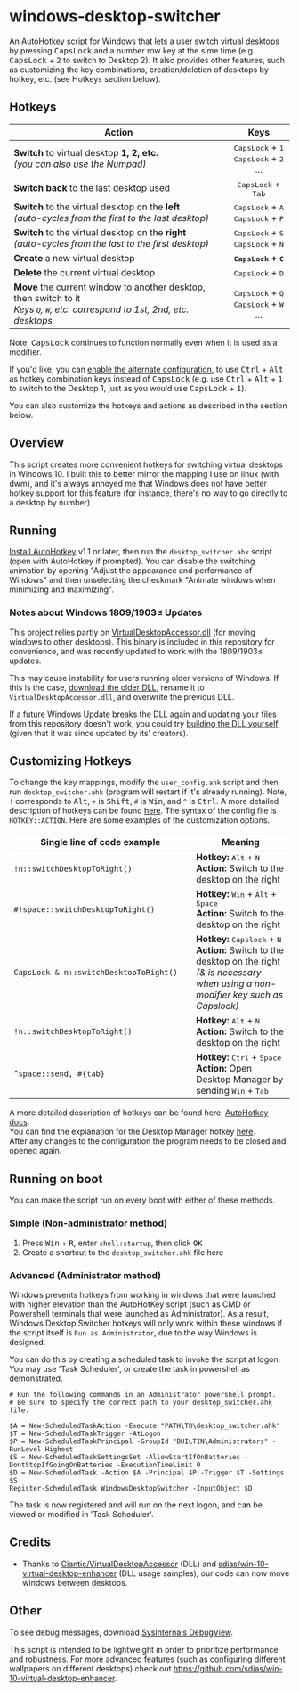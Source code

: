 # windows-desktop-switcher
An AutoHotkey script for Windows that lets a user switch virtual desktops by pressing <kbd>CapsLock</kbd> and a number row key at the sime time (e.g. <kbd>CapsLock</kbd> + <kbd>2</kbd> to switch to Desktop 2). It also provides other features, such as customizing the key combinations, creation/deletion of desktops by hotkey, etc. (see Hotkeys section below).

## Hotkeys

Action | Keys 
--- | :-:
**Switch** to virtual desktop **1, 2, etc.**<br>*(you can also use the Numpad)*|<kbd>CapsLock</kbd> + <kbd>1</kbd><br><kbd>CapsLock</kbd> + <kbd>2</kbd><br>...
**Switch back** to the last desktop used|<kbd>CapsLock</kbd> + <kbd>Tab</kbd>
**Switch** to the virtual desktop on the **left**<br>*(auto-cycles from the first to the last desktop)*|<kbd>CapsLock</kbd> + <kbd>A</kbd><br><kbd>CapsLock</kbd> + <kbd>P</kbd>
**Switch** to the virtual desktop on the **right**<br>*(auto-cycles from the last to the first desktop)*|<kbd>CapsLock</kbd> + <kbd>S</kbd><br><kbd>CapsLock</kbd> + <kbd>N</kbd>
**Create** a new virtual desktop|**<kbd>CapsLock</kbd> + <kbd>C</kbd>**
**Delete** the current virtual desktop|<kbd>CapsLock</kbd> + <kbd>D</kbd>
**Move** the current window to another desktop, then switch to it<br>*Keys <kbd>Q</kbd>, <kbd>W</kbd>, etc. correspond to 1st, 2nd, etc. desktops*|<kbd>CapsLock</kbd> + <kbd>Q</kbd><br><kbd>CapsLock</kbd> + <kbd>W</kbd><br>...

Note, <kbd>CapsLock</kbd> continues to function normally even when it is used as a modifier.

If you'd like, you can [enable the alternate configuration](https://github.com/pmb6tz/windows-desktop-switcher/issues/44), to use <kbd>Ctrl</kbd> + <kbd>Alt</kbd> as hotkey combination keys instead of <kbd>CapsLock</kbd> (e.g. use <kbd>Ctrl</kbd> + <kbd>Alt</kbd> + <kbd>1</kbd> to switch to the Desktop 1, just as you would use <kbd>CapsLock</kbd> + <kbd>1</kbd>).

You can also customize the hotkeys and actions as described in the section below.

## Overview
This script creates more convenient hotkeys for switching virtual desktops in Windows 10. I built this to better mirror the mapping I use on linux (with dwm), and it's always annoyed me that Windows does not have better hotkey support for this feature (for instance, there's no way to go directly to a desktop by number).

## Running
[Install AutoHotkey](https://autohotkey.com/download/) v1.1 or later, then run the `desktop_switcher.ahk` script (open with AutoHotkey if prompted). You can disable the switching animation by opening "Adjust the appearance and performance of Windows" and then unselecting the checkmark "Animate windows when minimizing and maximizing".

### Notes about Windows 1809/1903≤ Updates
This project relies partly on [VirtualDesktopAccessor.dll](https://github.com/Ciantic/VirtualDesktopAccessor) (for moving windows to other desktops). This binary is included in this repository for convenience, and was recently updated to work with the 1809/1903≤ updates. 

This may cause instability for users running older versions of Windows. If this is the case, [download the older DLL](https://github.com/pmb6tz/windows-desktop-switcher/blob/5289a0968179638f6e946a4cb69723510abd0d19/virtual-desktop-accessor.dll), rename it to `VirtualDesktopAccessor.dll`, and overwrite the previous DLL.

If a future Windows Update breaks the DLL again and updating your files from this repository doesn't work, you could try [building the DLL yourself](https://github.com/Ciantic/VirtualDesktopAccessor) (given that it was since updated by its' creators).

## Customizing Hotkeys
To change the key mappings, modify the `user_config.ahk` script and then run `desktop_switcher.ahk` (program will restart if it's already running). Note, `!` corresponds to <kbd>Alt</kbd>, `+` is <kbd>Shift</kbd>, `#` is <kbd>Win</kbd>, and `^` is <kbd>Ctrl</kbd>. A more detailed description of hotkeys can be found [here](https://autohotkey.com/docs/Hotkeys.htm). The syntax of the config file is `HOTKEY::ACTION`. Here are some examples of the customization options. 

Single line of code example | Meaning
--- | ---
`!n::switchDesktopToRight()`&nbsp;&nbsp;&nbsp;&nbsp;&nbsp;&nbsp;&nbsp;&nbsp;&nbsp;&nbsp;&nbsp;&nbsp;&nbsp;&nbsp;&nbsp;&nbsp;&nbsp;&nbsp;&nbsp;&nbsp;&nbsp;&nbsp;&nbsp; | **Hotkey:** <kbd>Alt</kbd> + <kbd>N</kbd><br>**Action:** Switch to the desktop on the right
`#!space::switchDesktopToRight()` | **Hotkey:** <kbd>Win</kbd> + <kbd>Alt</kbd> + <kbd>Space</kbd><br>**Action:** Switch to the desktop on the right
`CapsLock & n::switchDesktopToRight()` | **Hotkey:** <kbd>Capslock</kbd> + <kbd>N</kbd><br>**Action:** Switch to the desktop on the right<br>*(& is necessary when using a non-modifier key such as Capslock)*
`!n::switchDesktopToRight()` | **Hotkey:** <kbd>Alt</kbd> + <kbd>N</kbd><br>**Action:** Switch to the desktop on the right
`^space::send, #{tab} ` | **Hotkey:** <kbd>Ctrl</kbd> + <kbd>Space</kbd><br>**Action:** Open Desktop Manager by sending <kbd>Win</kbd> + <kbd>Tab</kbd>

A more detailed description of hotkeys can be found here: [AutoHotkey docs](https://autohotkey.com/docs/Hotkeys.htm).<br>
You can find the explanation for the Desktop Manager hotkey [here](https://github.com/pmb6tz/windows-desktop-switcher/issues/41).<br>
After any changes to the configuration the program needs to be closed and opened again.

## Running on boot

You can make the script run on every boot with either of these methods.

### Simple (Non-administrator method)

1. Press <kbd>Win</kbd> + <kbd>R</kbd>, enter `shell:startup`, then click <kbd>OK</kbd>
2. Create a shortcut to the `desktop_switcher.ahk` file here

### Advanced (Administrator method)

Windows prevents hotkeys from working in windows that were launched with higher elevation than the AutoHotKey script (such as CMD or Powershell terminals that were launched as Administrator). As a result, Windows Desktop Switcher hotkeys will only work within these windows if the script itself is `Run as Administrator`, due to the way Windows is designed. 

You can do this by creating a scheduled task to invoke the script at logon. You may use 'Task Scheduler', or create the task in powershell as demonstrated.
```
# Run the following commands in an Administrator powershell prompt. 
# Be sure to specify the correct path to your desktop_switcher.ahk file. 

$A = New-ScheduledTaskAction -Execute "PATH\TO\desktop_switcher.ahk"
$T = New-ScheduledTaskTrigger -AtLogon
$P = New-ScheduledTaskPrincipal -GroupId "BUILTIN\Administrators" -RunLevel Highest
$S = New-ScheduledTaskSettingsSet -AllowStartIfOnBatteries -DontStopIfGoingOnBatteries -ExecutionTimeLimit 0
$D = New-ScheduledTask -Action $A -Principal $P -Trigger $T -Settings $S
Register-ScheduledTask WindowsDesktopSwitcher -InputObject $D
```

The task is now registered and will run on the next logon, and can be viewed or modified in 'Task Scheduler'. 

## Credits

- Thanks to [Ciantic/VirtualDesktopAccessor](https://github.com/Ciantic/VirtualDesktopAccessor) (DLL) and [sdias/win-10-virtual-desktop-enhancer](https://github.com/sdias/win-10-virtual-desktop-enhancer) (DLL usage samples), our code can now move windows between desktops.

## Other
To see debug messages, download [SysInternals DebugView](https://technet.microsoft.com/en-us/sysinternals/debugview).

This script is intended to be lightweight in order to prioritize performance and robustness. For more advanced features (such as configuring different wallpapers on different desktops) check out https://github.com/sdias/win-10-virtual-desktop-enhancer.
